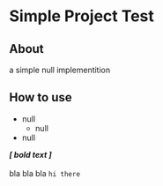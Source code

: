 # Simple Project Test


## About

a simple null implementition


## How to use

* null
  - null
* null

***[ bold text ]*** <br /><br /> 
bla bla bla <code>hi there</code>
